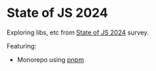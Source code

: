 # State of JS 2024

Exploring libs, etc from [State of JS 2024](https://2024.stateofjs.com/) survey.

Featuring:

- Monorepo using [pnpm](https://pnpm.io/)
